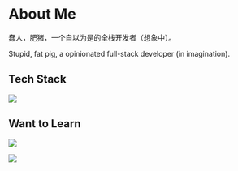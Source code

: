 # About Me

蠢人，肥猪，一个自以为是的全栈开发者（想象中）。

Stupid, fat pig, a opinionated full-stack developer (in imagination).

## Tech Stack

![](https://skillicons.dev/icons?i=js,ts,react,nextjs,tailwind)

## Want to Learn

![](https://skillicons.dev/icons?i=py,java,go,rust,py,dart,vue,angular,svelte,wasm,lit,solidity,solidjs,threejs&perline=8)

![](https://skillicons.dev/icons?i=nodejs,nestjs,nuxtjs,electron,tauri,prisma,mongodb,graphql,postgres,redis,nginx,spring,flask,django,fastapi,flutter&perline=8)

